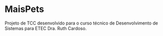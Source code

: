 # MaisPets
Projeto de TCC desenvolvido para o curso técnico de Desenvolvimento de Sistemas para ETEC Dra. Ruth Cardoso.
